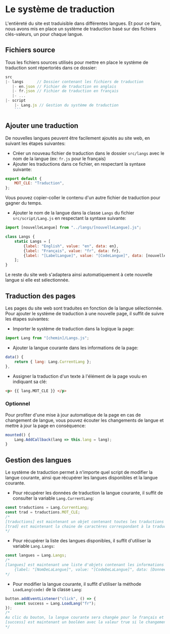# Le système de traduction
L'entièreté du site est traduisible dans différentes langues.
Et pour ce faire, nous avons mis en place un système de traduction basé sur des fichiers clés-valeurs, un pour chaque langue.

## Fichiers source
Tous les fichiers sources utilisés pour mettre en place le système de traduction sont répertoriés dans ce dossier:
```js
src
|- langs      // Dossier contenant les fichiers de traduction
   |- en.json // Fichier de traduction en anglais
   |- fr.json // Fichier de traduction en français
   |- ...
|- script
    |- Lang.js // Gestion du système de traduction
    ```
```

## Ajouter une traduction
De nouvelles langues peuvent être facilement ajoutés au site web, en suivant les étapes suivantes:

- Créer un nouveau fichier de traduction dans le dossier `src/langs` avec le nom de la langue (ex: `fr.js` pour le français)
- Ajouter les traductions dans ce fichier, en respectant la syntaxe suivante:
```js
export default {
    MOT_CLE: "Traduction",
};
```
Vous pouvez copier-coller le contenu d'un autre fichier de traduction pour gagner du temps.

- Ajouter le nom de la langue dans la classe `Langs` du fichier `src/script/Lang.js` en respectant la syntaxe suivante:
```js
import [nouvelleLangue] from "../langs/[nouvelleLangue].js";

class Langs {
    static Langs = [
        {label: "English", value: "en", data: en},
        {label: "Français", value: "fr", data: fr},
        {label: "[LabelLangue]", value: "[CodeLangue]", data: [nouvelleLangue]},
    ];
}
```
Le reste du site web s'adaptera ainsi automatiquement à cete nouvelle langue si elle est sélectionnée.

## Traduction des pages
Les pages du site web sont traduites en fonction de la langue sélectionnée. Pour ajouter le système de traduction à une nouvelle page, il suffit de suivre les étapes suivantes:

- Importer le système de traduction dans la logique la page:
```js
import Lang from "[chemin]/Langs.js";
```

- Ajouter la langue courante dans les informations de la page:
```js
data() {
    return { lang: Lang.CurrentLang };
},
```

- Assigner la traduction d'un texte à l'élément de la page voulu en indiquant sa clé:
```html
<p> {{ lang.MOT_CLE }} </p>
```

### Optionnel
Pour profiter d'une mise à jour automatique de la page en cas de changement de langue, vous pouvez écouter les changements de langue et mettre à jour la page en conséquence:
```js
mounted() {
    Lang.AddCallback(lang => this.lang = lang);
}
```

## Gestion des langues
Le système de traduction permet à n'importe quel script de modifier la langue courante, ainsi que récupérer les langues disponibles et la langue courante.

- Pour récupérer les données de traduction la langue courante, il suffit de consulter la variable `Lang.CurrentLang`:
```js
const traductions = Lang.CurrentLang;
const trad = traductions.MOT_CLE;
/*
[traductions] est maintenant un objet contenant toutes les traductions de la langue courante sous le format: MOT_CLE: "Traduction".
[trad] est maintenant la chaine de caractères correspondant à la traduction du mot clé "MOT_CLE" dans la langue courante.
*/
```

- Pour récupérer la liste des langues disponibles, il suffit d'utiliser la variable `Lang.Langs`:
```js
const langues = Lang.Langs;
/*
[langues] est maintenant une liste d'objets contenant les informations de chaque langue disponible sous le format:
    {label: "[NomDeLaLangue]", value: "[CodeDeLaLangue]", data: [DonneesDeTraduction]},.
*/
```

- Pour modifier la langue courante, il suffit d'utiliser la méthode `LoadLang(code)` de la classe `Lang`:
```js
button.addEventListener("click", () => {
    const success = Lang.LoadLang("fr");
});
/*
Au clic du bouton, la langue courante sera changée pour le français et toutes les traductions des pages écoutant les évenements de la classe Lang seront mises à jour.
[success] est maintenant un booléen avec la valeur true si le changement de langue a réussi, false sinon.
*/
```
